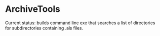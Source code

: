 # ArchiveTools
Current status: builds command line exe that searches a list of directories for subdirectories containing .als files.
